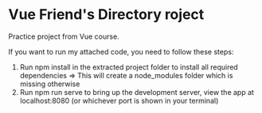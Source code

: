 # Vue Friend's Directory roject

Practice project from Vue course.

If you want to run my attached code, you need to follow these steps:
<ol>
  <li>Run npm install in the extracted project folder to install all required dependencies => This will create a node_modules folder which is missing otherwise </li>
  <li>Run npm run serve to bring up the development server, view the app at localhost:8080 (or whichever port is shown in your terminal)</li>
</ol>
